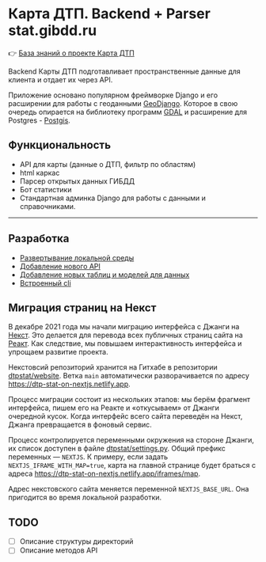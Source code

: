 # Карта ДТП. Backend + Parser stat.gibdd.ru

👉 [База знаний о проекте Карта ДТП](https://github.com/dtpstat/dtp-project/wiki)

Backend Карты ДТП подготавливает пространственные данные для клиента и отдает их
через API.

Приложение основано популярном фреймворке Django и его расширении для работы
с геоданными [GeoDjango](https://docs.djangoproject.com/en/3.2/ref/contrib/gis/).
Которое в свою очередь опирается на библиотеку программ [GDAL](https://gdal.org/) и расширение для Postgres - [Postgis](https://postgis.net/).

## Функциональность

- API для карты (данные о ДТП, фильтр по областям)
- html каркас
- Парсер открытых данных ГИБДД
- Бот статистики
- Стандартная админка Django для работы с данными и справочниками.

---

## Разработка

- [Развертывание локальной среды](/docs/local-env.md)
- [Добавление нового API](https://www.django-rest-framework.org/api-guide/views/)
- [Добавление новых таблиц и моделей для данных](https://docs.djangoproject.com/en/3.2/topics/db/models/)
- [Встроенный cli](docs/cli.md)

## Миграция страниц на Некст

В декабре 2021 года мы начали миграцию интерфейса с Джанги на [Некст](https://nextjs.org).
Это делается для перевода всех публичных страниц сайта на [Реакт](https://reactjs.org).
Как следствие, мы повышаем интерактивность интерфейса и упрощаем развитие проекта.

Некстовсий репозиторий хранится на Гитхабе в репозитории [dtpstat/website](https://github.com/dtpstat/website).
Ветка `main` автоматически разворачивается по адресу https://dtp-stat-on-nextjs.netlify.app.

Процесс миграции состоит из нескольких этапов: мы берём фрагмент интерфейса, пишем его на Реакте и «откусываем» от Джанги очередной кусок.
Когда интерфейс всего сайта переведён на Некст, Джанга превращается в фоновый сервис.

Процесс контролируется переменными окружения на стороне Джанги, их список доступен в файле [dtpstat/settings.py](dtpstat/settings.py).
Общий префикс переменных — `NEXTJS`.
К примеру, если задать `NEXTJS_IFRAME_WITH_MAP=true`, карта на главной странице будет браться с адреса https://dtp-stat-on-nextjs.netlify.app/iframes/map.

Адрес некстовского сайта меняется переменной `NEXTJS_BASE_URL`.
Она пригодится во время локальной разработки.

## TODO

- [ ] Описание структуры директорий
- [ ] Описание методов API
